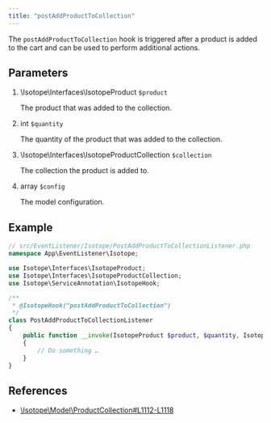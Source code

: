 ```yaml
---
title: "postAddProductToCollection"
---
```


The `postAddProductToCollection` hook is triggered after a product is added to the cart and can be used to perform additional actions.


## Parameters

1. \Isotope\Interfaces\IsotopeProduct `$product`
   
    The product that was added to the collection.

2. int `$quantity`
   
    The quantity of the product that was added to the collection.

3. \Isotope\Interfaces\IsotopeProductCollection `$collection`
   
    The collection the product is added to.

4. array `$config`
   
    The model configuration.

## Example

```php
// src/EventListener/Isotope/PostAddProductToCollectionListener.php
namespace App\EventListener\Isotope;

use Isotope\Interfaces\IsotopeProduct;
use Isotope\Interfaces\IsotopeProductCollection;
use Isotope\ServiceAnnotation\IsotopeHook;

/**
 * @IsotopeHook("postAddProductToCollection")
 */
class PostAddProductToCollectionListener 
{
    public function __invoke(IsotopeProduct $product, $quantity, IsotopeProductCollection $collection, array $config): void
    {
        // Do something …
    }
}
```

## References

* [\Isotope\Model\ProductCollection#L1112-L1118](https://github.com/isotope/core/blob/2.8/system/modules/isotope/library/Isotope/Model/ProductCollection.php#L1112-L1118)